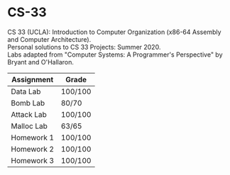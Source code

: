 # CS-33
CS 33 (UCLA): Introduction to Computer Organization (x86-64 Assembly and Computer Architecture).  
Personal solutions to CS 33 Projects: Summer 2020.  
Labs adapted from "Computer Systems: A Programmer's Perspective" by Bryant and O'Hallaron.

| Assignment | Grade   |
|------------|---------|
| Data Lab   | 100/100 |
| Bomb Lab   | 80/70   |
| Attack Lab | 100/100 |
| Malloc Lab | 63/65   |
| Homework 1 | 100/100 |
| Homework 2 | 100/100 |
| Homework 3 | 100/100 |
